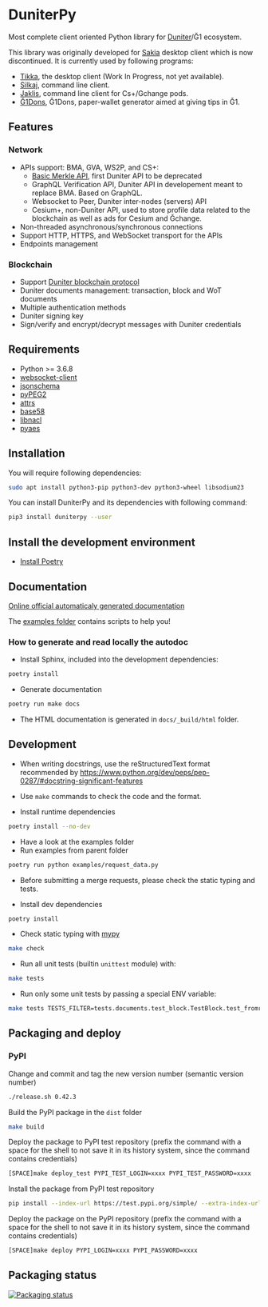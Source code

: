 # DuniterPy
Most complete client oriented Python library for [Duniter](https://git.duniter.org/nodes/typescript/duniter)/Ğ1 ecosystem.

This library was originally developed for [Sakia](http://sakia-wallet.org/) desktop client which is now discontinued.
It is currently used by following programs:
- [Tikka](https://git.duniter.org/clients/python), the desktop client (Work In Progress, not yet available).
- [Silkaj](https://silkaj.duniter.org/), command line client.
- [Jaklis](https://git.p2p.legal/axiom-team/jaklis), command line client for Cs+/Gchange pods.
- [Ğ1Dons](https://git.duniter.org/matograine/g1pourboire), Ğ1Dons, paper-wallet generator aimed at giving tips in Ğ1.

## Features
### Network
- APIs support: BMA, GVA, WS2P, and CS+:
  - [Basic Merkle API](https://git.duniter.org/nodes/typescript/duniter/-/blob/dev/doc/HTTP_API.md), first Duniter API to be deprecated
  - GraphQL Verification API, Duniter API in developement meant to replace BMA. Based on GraphQL.
  - Websocket to Peer, Duniter inter-nodes (servers) API
  - Cesium+, non-Duniter API, used to store profile data related to the blockchain as well as ads for Cesium and Ğchange.
- Non-threaded asynchronous/synchronous connections
- Support HTTP, HTTPS, and WebSocket transport for the APIs
- Endpoints management

### Blockchain
- Support [Duniter blockchain protocol](https://git.duniter.org/documents/rfcs#duniter-blockchain-protocol-dubp)
- Duniter documents management: transaction, block and WoT documents
- Multiple authentication methods
- Duniter signing key
- Sign/verify and encrypt/decrypt messages with Duniter credentials

## Requirements
- Python >= 3.6.8
- [websocket-client](https://pypi.org/project/websocket-client)
- [jsonschema](https://pypi.org/project/jsonschema)
- [pyPEG2](https://pypi.org/project/pyPEG2)
- [attrs](https://pypi.org/project/attrs)
- [base58](https://pypi.org/project/base58)
- [libnacl](https://pypi.org/project/libnacl)
- [pyaes](https://pypi.org/project/pyaes)

## Installation
You will require following dependencies:
```bash
sudo apt install python3-pip python3-dev python3-wheel libsodium23
```

You can install DuniterPy and its dependencies with following command:
```bash
pip3 install duniterpy --user
```

## Install the development environment
- [Install Poetry](https://python-poetry.org/docs/#installation)

## Documentation
[Online official automaticaly generated documentation](https://clients.duniter.io/python/duniterpy/index.html)

The [examples folder](https://git.duniter.org/clients/python/duniterpy/tree/master/examples) contains scripts to help you!

### How to generate and read locally the autodoc

- Install Sphinx, included into the development dependencies:
```bash
poetry install
```

- Generate documentation
```bash
poetry run make docs
```

- The HTML documentation is generated in `docs/_build/html` folder.

## Development
* When writing docstrings, use the reStructuredText format recommended by https://www.python.org/dev/peps/pep-0287/#docstring-significant-features
* Use `make` commands to check the code and the format.

* Install runtime dependencies
```bash
poetry install --no-dev
```

* Have a look at the examples folder
* Run examples from parent folder
```bash
poetry run python examples/request_data.py
```

* Before submitting a merge requests, please check the static typing and tests.

* Install dev dependencies
```bash
poetry install
```

* Check static typing with [mypy](http://mypy-lang.org/)
```bash
make check
```

* Run all unit tests (builtin `unittest` module) with:
```bash
make tests
```

* Run only some unit tests by passing a special ENV variable:
```bash
make tests TESTS_FILTER=tests.documents.test_block.TestBlock.test_fromraw
```

## Packaging and deploy
### PyPI
Change and commit and tag the new version number (semantic version number)
```bash
./release.sh 0.42.3
```

Build the PyPI package in the `dist` folder
```bash
make build
```

Deploy the package to PyPI test repository (prefix the command with a space for the shell to not save it in its history system, since the command contains credentials)
```bash
[SPACE]make deploy_test PYPI_TEST_LOGIN=xxxx PYPI_TEST_PASSWORD=xxxx
```

Install the package from PyPI test repository
```bash
pip install --index-url https://test.pypi.org/simple/ --extra-index-url https://pypi.python.org/simple/ duniterpy
```

Deploy the package on the PyPI repository (prefix the command with a space for the shell to not save it in its history system, since the command contains credentials)
```bash
[SPACE]make deploy PYPI_LOGIN=xxxx PYPI_PASSWORD=xxxx
```

## Packaging status
[![Packaging status](https://repology.org/badge/vertical-allrepos/python:duniterpy.svg)](https://repology.org/project/python:duniterpy/versions)
